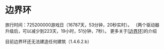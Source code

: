 # 边界环
旅行时间：725200000游戏日（16787天，53分钟，20秒实时）。
（两个驱动器升级后，可以减少到223天，19小时，51分钟，7秒）。
更多关于[<a href="http://mspaintadventures.wikia.com/wiki/Furthest_Ring" target="blank">边界环</a>]的介绍

目前边界环还无法建造任何建筑（1.4.6.2.b）
